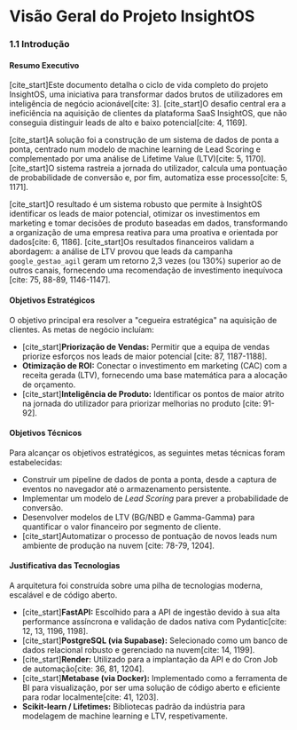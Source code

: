 # Visão Geral do Projeto InsightOS

### 1.1 Introdução

#### Resumo Executivo
[cite_start]Este documento detalha o ciclo de vida completo do projeto InsightOS, uma iniciativa para transformar dados brutos de utilizadores em inteligência de negócio acionável[cite: 3]. [cite_start]O desafio central era a ineficiência na aquisição de clientes da plataforma SaaS InsightOS, que não conseguia distinguir leads de alto e baixo potencial[cite: 4, 1169].

[cite_start]A solução foi a construção de um sistema de dados de ponta a ponta, centrado num modelo de machine learning de Lead Scoring e complementado por uma análise de Lifetime Value (LTV)[cite: 5, 1170]. [cite_start]O sistema rastreia a jornada do utilizador, calcula uma pontuação de probabilidade de conversão e, por fim, automatiza esse processo[cite: 5, 1171].

[cite_start]O resultado é um sistema robusto que permite à InsightOS identificar os leads de maior potencial, otimizar os investimentos em marketing e tomar decisões de produto baseadas em dados, transformando a organização de uma empresa reativa para uma proativa e orientada por dados[cite: 6, 1186]. [cite_start]Os resultados financeiros validam a abordagem: a análise de LTV provou que leads da campanha `google_gestao_agil` geram um retorno 2,3 vezes (ou 130%) superior ao de outros canais, fornecendo uma recomendação de investimento inequívoca [cite: 75, 88-89, 1146-1147].

#### Objetivos Estratégicos
O objetivo principal era resolver a "cegueira estratégica" na aquisição de clientes. As metas de negócio incluíam:
* [cite_start]**Priorização de Vendas:** Permitir que a equipa de vendas priorize esforços nos leads de maior potencial [cite: 87, 1187-1188].
* **Otimização de ROI:** Conectar o investimento em marketing (CAC) com a receita gerada (LTV), fornecendo uma base matemática para a alocação de orçamento.
* [cite_start]**Inteligência de Produto:** Identificar os pontos de maior atrito na jornada do utilizador para priorizar melhorias no produto [cite: 91-92].

#### Objetivos Técnicos
Para alcançar os objetivos estratégicos, as seguintes metas técnicas foram estabelecidas:
* Construir um pipeline de dados de ponta a ponta, desde a captura de eventos no navegador até o armazenamento persistente.
* Implementar um modelo de *Lead Scoring* para prever a probabilidade de conversão.
* Desenvolver modelos de LTV (BG/NBD e Gamma-Gamma) para quantificar o valor financeiro por segmento de cliente.
* [cite_start]Automatizar o processo de pontuação de novos leads num ambiente de produção na nuvem [cite: 78-79, 1204].

#### Justificativa das Tecnologias
A arquitetura foi construída sobre uma pilha de tecnologias moderna, escalável e de código aberto.
* [cite_start]**FastAPI:** Escolhido para a API de ingestão devido à sua alta performance assíncrona e validação de dados nativa com Pydantic[cite: 12, 13, 1196, 1198].
* [cite_start]**PostgreSQL (via Supabase):** Selecionado como um banco de dados relacional robusto e gerenciado na nuvem[cite: 14, 1199].
* [cite_start]**Render:** Utilizado para a implantação da API e do Cron Job de automação[cite: 36, 81, 1204].
* [cite_start]**Metabase (via Docker):** Implementado como a ferramenta de BI para visualização, por ser uma solução de código aberto e eficiente para rodar localmente[cite: 41, 1203].
* **Scikit-learn / Lifetimes:** Bibliotecas padrão da indústria para modelagem de machine learning e LTV, respetivamente.